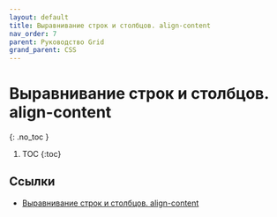```yaml
---
layout: default
title: Выравнивание строк и столбцов. align-content
nav_order: 7
parent: Руководство Grid
grand_parent: CSS
---
```


<!-- prettier-ignore-start -->
# Выравнивание строк и столбцов. align-content
{: .no_toc }
<!-- prettier-ignore-end -->

<!-- prettier-ignore -->
1. TOC
{:toc}

## Ссылки

- [Выравнивание строк и столбцов. align-content](https://metanit.com/web/html5/12.7.php)
